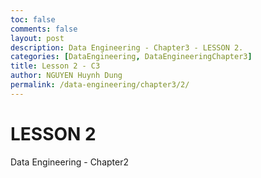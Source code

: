 ```yaml
---
toc: false
comments: false
layout: post
description: Data Engineering - Chapter3 - LESSON 2.
categories: [DataEngineering, DataEngineeringChapter3]
title: Lesson 2 - C3
author: NGUYEN Huynh Dung
permalink: /data-engineering/chapter3/2/
---
```


# LESSON 2
Data Engineering - Chapter2



